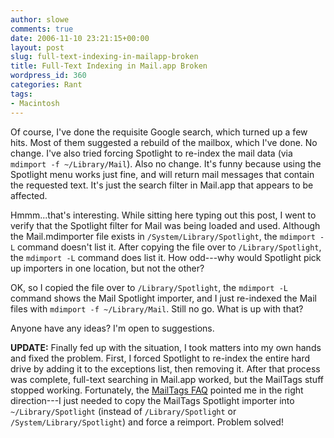 ```yaml
---
author: slowe
comments: true
date: 2006-11-10 23:21:15+00:00
layout: post
slug: full-text-indexing-in-mailapp-broken
title: Full-Text Indexing in Mail.app Broken
wordpress_id: 360
categories: Rant
tags:
- Macintosh
---
```


Of course, I've done the requisite Google search, which turned up a few hits. Most of them suggested a rebuild of the mailbox, which I've done. No change. I've also tried forcing Spotlight to re-index the mail data (via `mdimport -f ~/Library/Mail`). Also no change. It's funny because using the Spotlight menu works just fine, and will return mail messages that contain the requested text. It's just the search filter in Mail.app that appears to be affected.

Hmmm...that's interesting. While sitting here typing out this post, I went to verify that the Spotlight filter for Mail was being loaded and used. Although the Mail.mdimporter file exists in `/System/Library/Spotlight`, the `mdimport -L` command doesn't list it. After copying the file over to `/Library/Spotlight`, the `mdimport -L` command does list it. How odd---why would Spotlight pick up importers in one location, but not the other?

OK, so I copied the file over to `/Library/Spotlight`, the `mdimport -L` command shows the Mail Spotlight importer, and I just re-indexed the Mail files with `mdimport -f ~/Library/Mail`. Still no go. What is up with that?

Anyone have any ideas? I'm open to suggestions.

**UPDATE:** Finally fed up with the situation, I took matters into my own hands and fixed the problem. First, I forced Spotlight to re-index the entire hard drive by adding it to the exceptions list, then removing it. After that process was complete, full-text searching in Mail.app worked, but the MailTags stuff stopped working. Fortunately, the [MailTags FAQ](http://www.indev.ca/MTFAQ.html) pointed me in the right direction---I just needed to copy the MailTags Spotlight importer into `~/Library/Spotlight` (instead of `/Library/Spotlight` or `/System/Library/Spotlight`) and force a reimport. Problem solved!
